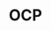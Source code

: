 ---
title: OCP
description: Le Groupe OCP est une entreprise publique marocaine d'extraction de phosphate, de fabrication d'acide phosphorique et de production d'engrais. 
logo: demos/conference/images/sponcors/ocp-logo.png
---